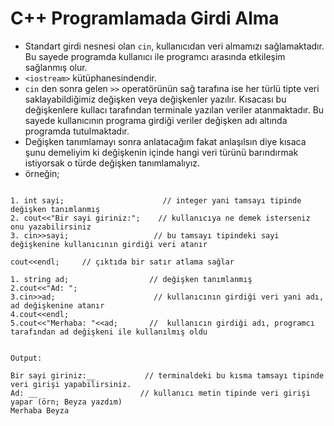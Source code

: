 # C++ Programlamada Girdi Alma
- Standart girdi nesnesi olan `cin`, kullanıcıdan veri almamızı sağlamaktadır. Bu sayede programda kullanıcı ile programcı arasında etkileşim sağlanmış olur.
- `<iostream>` kütüphanesindendir.
- `cin` den sonra gelen `>>` operatörünün sağ tarafına ise her türlü tipte veri saklayabildiğimiz değişken veya değişkenler yazılır.
Kısacası bu değişkenlere kullacı tarafından terminale yazılan veriler atanmaktadır. Bu sayede kullanıcının programa girdiği veriler değişken adı altında programda tutulmaktadır.
- Değişken tanımlamayı sonra anlatacağım fakat anlaşılsın diye kısaca şunu demeliyim ki değişkenin içinde hangi veri türünü barındırmak istiyorsak o türde değişken tanımlamalıyız.
- örneğin;

``` 

1. int sayi;                      // integer yani tamsayı tipinde değişken tanımlanmış
2. cout<<"Bir sayi giriniz:";    // kullanıcıya ne demek isterseniz onu yazabilirsiniz
3. cin>>sayi;                   // bu tamsayı tipindeki sayi değişkenine kullanıcının girdiği veri atanır

cout<<endl;     // çıktıda bir satır atlama sağlar

1. string ad;                  // değişken tanımlanmış
2.cout<<"Ad: ";               
3.cin>>ad;                      // kullanıcının girdiği veri yani adı, ad değişkenine atanır
4.cout<<endl;
5.cout<<"Merhaba: "<<ad;       //  kullanıcın girdiği adı, programcı tarafından ad değişkeni ile kullanılmış oldu
 

Output:

Bir sayi giriniz:__           // terminaldeki bu kısma tamsayı tipinde veri girişi yapabilirsiniz. 
Ad: __                       // kullanıcı metin tipinde veri girişi yapar (örn; Beyza yazdım)
Merhaba Beyza               
```

